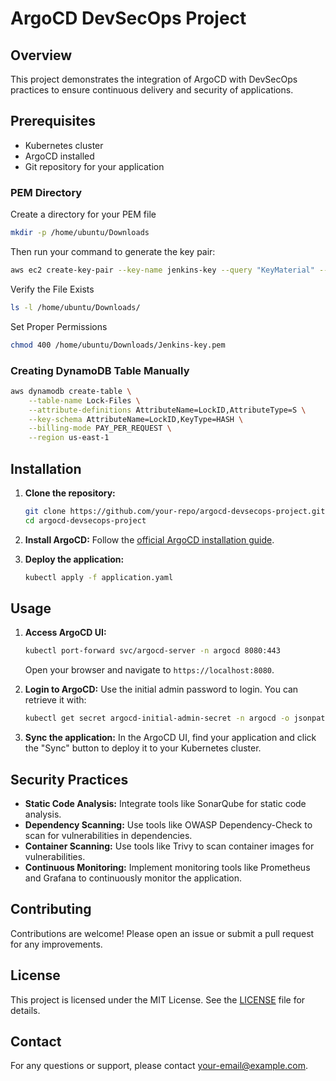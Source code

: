 # ArgoCD DevSecOps Project

## Overview
This project demonstrates the integration of ArgoCD with DevSecOps practices to ensure continuous delivery and security of applications.

## Prerequisites
- Kubernetes cluster
- ArgoCD installed
- Git repository for your application

### PEM Directory
Create a directory for your PEM file
```sh
mkdir -p /home/ubuntu/Downloads
```
Then run your command to generate the key pair:
```sh
aws ec2 create-key-pair --key-name jenkins-key --query "KeyMaterial" --output text > /home/ubuntu/Downloads/jenkins-key.pem
```
Verify the File Exists
```sh
ls -l /home/ubuntu/Downloads/
```
Set Proper Permissions
```sh
chmod 400 /home/ubuntu/Downloads/Jenkins-key.pem
```

### Creating DynamoDB Table Manually
```sh
aws dynamodb create-table \
    --table-name Lock-Files \
    --attribute-definitions AttributeName=LockID,AttributeType=S \
    --key-schema AttributeName=LockID,KeyType=HASH \
    --billing-mode PAY_PER_REQUEST \
    --region us-east-1

```

## Installation

1. **Clone the repository:**
    ```sh
    git clone https://github.com/your-repo/argocd-devsecops-project.git
    cd argocd-devsecops-project
    ```

2. **Install ArgoCD:**
    Follow the [official ArgoCD installation guide](https://argo-cd.readthedocs.io/en/stable/getting_started/).

3. **Deploy the application:**
    ```sh
    kubectl apply -f application.yaml
    ```

## Usage

1. **Access ArgoCD UI:**
    ```sh
    kubectl port-forward svc/argocd-server -n argocd 8080:443
    ```
    Open your browser and navigate to `https://localhost:8080`.

2. **Login to ArgoCD:**
    Use the initial admin password to login. You can retrieve it with:
    ```sh
    kubectl get secret argocd-initial-admin-secret -n argocd -o jsonpath="{.data.password}" | base64 -d
    ```

3. **Sync the application:**
    In the ArgoCD UI, find your application and click the "Sync" button to deploy it to your Kubernetes cluster.

## Security Practices

- **Static Code Analysis:** Integrate tools like SonarQube for static code analysis.
- **Dependency Scanning:** Use tools like OWASP Dependency-Check to scan for vulnerabilities in dependencies.
- **Container Scanning:** Use tools like Trivy to scan container images for vulnerabilities.
- **Continuous Monitoring:** Implement monitoring tools like Prometheus and Grafana to continuously monitor the application.

## Contributing
Contributions are welcome! Please open an issue or submit a pull request for any improvements.

## License
This project is licensed under the MIT License. See the [LICENSE](LICENSE) file for details.

## Contact
For any questions or support, please contact [your-email@example.com](mailto:your-email@example.com).
